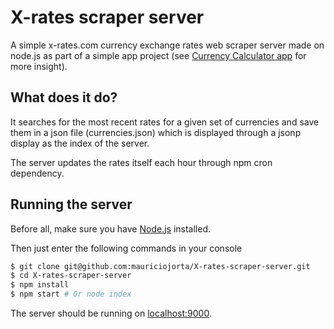 # X-rates scraper server

A simple x-rates.com currency exchange rates web scraper server made on node.js as part of a simple app project (see [Currency Calculator app](https://github.com/mauriciojorta/Currency-Calculator-web-app) for more insight).

## What does it do?

It searches for the most recent rates for a given set of currencies and save them in a json file (currencies.json) which is displayed through a jsonp display as 
the index of the server.

The server updates the rates itself each hour through npm cron dependency.

## Running the server

Before all, make sure you have [Node.js](http://nodejs.org/) installed.

Then just enter the following commands in your console

```sh
$ git clone git@github.com:mauriciojorta/X-rates-scraper-server.git 
$ cd X-rates-scraper-server
$ npm install
$ npm start # Or node index
```

The server should be running on [localhost:9000](http://localhost:9000/).




